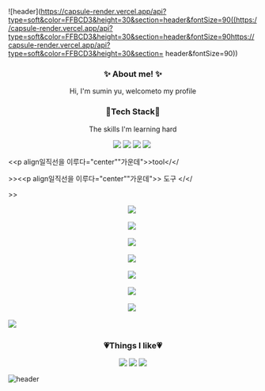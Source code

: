 ![header](https://capsule-render.vercel.app/api?type=soft&color=FFBCD3&height=30&section=header&fontSize=90((https://capsule-render.vercel.app/api?type=soft&color=FFBCD3&height=30&section=header&fontSize=90https://capsule-render.vercel.app/api?type=soft&color=FFBCD3&height=30&section= header&fontSize=90))





<h3 align="center">✨ About me! ✨</h3>

<p align="center">Hi, I'm sumin yu, welcometo my profile</p>



<h3 align="center">🤍Tech Stack🤍</h3>

<p align="center">The skills I'm learning hard</p>

 <p align="center"><img src="https://img.shields.io/badge/Python-3776AB?style=flat-square&logo=Python&logoColor=white"/></a>&nbsp<img src="https://img.shields.io/badge/R-276DC3?style=flat-square&logo=R&logoColor=white"/></a>&nbsp<img src="https://img.shields.io/badge/MySQL-4479A1?style=flat-square&logo=MySQL&logoColor=white"/></a>&nbsp<img src="https://img.shields.io/badge/Git-F05032?style=flat-square&logo=Git&logoColor=white"/></a>&nbsp</p>

<<p align일직선을 이루다="center""가운데">>tool</</</p>>><<p align일직선을 이루다="center""가운데">> 도구 </</</p>>>

 <p align="center"><img src="https://img.shields.io/badge/GitHub-181717?style=flat-square&logo=GitHub&logoColor=white"/></a>&nbsp</p> <p align="center"><img src="https://img.shields.io/badge/GitHub-181717?style=flat-square&logo=GitHub&logoColor=white "/></a>&nbsp</p> <p align="center"><img src="https://img.shields.io/badge/GitHub-181717?style=flat-square&logo=GitHub&logoColor=white "/></a>&nbsp</p><p align="center"><img src="https://img.shields.io/badge/GitHub-181717?style=flat-square&logo=GitHub&logoColor=white "/></a>&nbsp</p> <p align="center"><img src="https://img.shields.io/badge/GitHub-181717?style=flat-square&logo=GitHub&logoColor=white "/></a>&nbsp</p><p align="center"><img src="https://img.shields.io/badge/GitHub-181717?style=flat-square&logo=GitHub&logoColor=white "/></a>&nbsp</p><p align="center"><img src="https://img.shields.io/badge/GitHub-181717?style=flat-square&logo=GitHub&logoColor=white "/></a>&nbsp</p><img src="https://img.shields.io/badge/GitHub-181717?style=flat-square&logo=GitHub&logoColor=white "/></a>&nbsp</p>

<h3 align="center">💗Things I like💗</h3>

 <p align="center"><a href="https://www.instagram.com/su_minying/" target="_blank"><img src="https://img.shields.io/badge/instagram-E4405F?style=flat-square&logo=instagram&logoColor=white"/></a> <a href="https://www.riotgames.com/ko" target="_blank"><img src="https://img.shields.io/badge/Games-D32936?style=flat-square&logo=YoutubeGaming&logoColor=white"/></a> <a href="https://www.youtube.com/channel/UC9GtSLeksfK4yuJ_g1lgQbg" target="_blank"><img src="https://img.shields.io/badge/Music-2D4999?style=flat-square&logo=youtubemusic&logoColor=white"/></a></p>






![header](https://capsule-render.vercel.app/api?type=soft&color=FFBCD3&height=30&section=header&fontSize=90)
